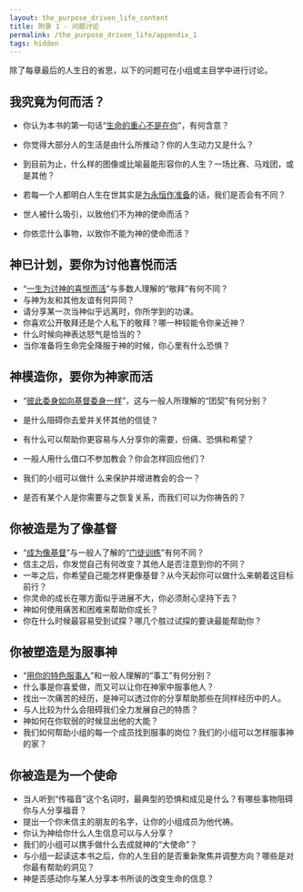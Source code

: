 ```yaml
---
layout: the_purpose_driven_life_content
title: 附录 1 - 问题讨论
permalink: /the_purpose_driven_life/appendix_1
tags: hidden
---
```


除了每章最后的人生日的省思，以下的问题可在小组或主目学中进行讨论。

## 我究竟为何而活？

- 你认为本书的第一句话“<u>生命的重心不是在你</u>”，有何含意？
- 你觉得大部分人的生活是由什么所推动？你的人生动力又是什么？
- 到目前为止，什么样的图像或比喻最能形容你的人生？一场比赛、马戏团，或是其他？
- 若每一个人都明白人生在世其实是<u>为永恒作准备</u>的话，我们是否会有不同？

- 世人被什么吸引，以致他们不为神的使命而活？
- 你依恋什么事物，以致你不能为神的使命而活？

## 神已计划，要你为讨他喜悦而活

-  “<u>一生为讨神的喜悦而活</u>”与多数人理解的“敬拜”有何不同？
- 与神为友和其他友谊有何异同？
- 请分享某一次当神似乎远离时，你所学到的功课。
- 你喜欢公开敬拜还是个人私下的敬拜？哪一种较能令你亲近神？
- 什么时候向神表达怒气是恰当的？
- 当你准备将生命完全降服于神的时候，你心里有什么恐惧？

## 神模造你，要你为神家而活

- “<u>彼此委身如向基督委身一样</u>”，这与一般人所理解的“团契”有何分别？

- 是什么阻碍你去爱并关怀其他的信徒？
- 有什么可以帮助你更容易与人分享你的需要，份痛、恐惧和希望？
- 一般人用什么借口不参加教会？你会怎样回应他们？
- 我们的小组可以做什 么来保护并增进教会的合一？

- 是否有某个人是你需要与之恢复关系，而我们可以为你祷告的？

## 你被造是为了像基督

- “<u>成为像基督</u>”与一般人了解的“<u>门徒训练</u>”有何不同？
- 信主之后，你发觉自己有何改变？其他人是否注意到你的不同？
- 一年之后，你希望自己能怎样更像基督？从今天起你可以做什么来朝着这目标前行？
- 你灵命的成长在哪方面似乎进展不大，你必须耐心坚持下去？
- 神如何使用痛苦和困难来帮助你成长？
- 你在什么时候最容易受到试探？哪几个胜过试探的要诀最能帮助你？

## 你被塑造是为服事神

- “<u>用你的特色服事人</u>”和一般人理解的“事工”有何分别？
- 什么事是你喜爱做，而又可以让你在神家中服事他人？
- 找出一次痛苦的经历，是神可以透过你的分享帮助那些在同样经历中的人。
- 与人比较为什么会阻碍我们全力发展自己的特质？
- 神如何在你软弱的时候显出他的大能？
- 我们如何帮助小组的每一个成员找到服事的岗位？我们的小组可以怎样服事神的家？

## 你被造是为一个使命

- 当人听到“传福音”这个名词时，最典型的恐惧和成见是什么？有哪些事物阻碍你与人分享福音？
- 提出一个你未信主的朋友的名字，让你的小组成员为他代祷。
- 你认为神给你什么人生信息可以与人分享？
- 我们的小组可以携手做什么去成就神的“大使命”？
- 与小组一起读这本书之后，你的人生目的是否重新聚焦并调整方向？哪些是对你最有帮助的洞见？
- 神是否感动你与某人分享本书所谈的改变生命的信息？